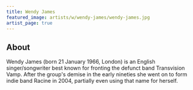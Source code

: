 ```yaml
---
title: Wendy James
featured_image: artists/w/wendy-james/wendy-james.jpg
artist_page: true
---
```

## About

Wendy James (born 21 January 1966, London) is an English singer/songwriter best known for fronting the defunct band Transvision Vamp. After the group's demise in the early nineties she went on to form indie band Racine in 2004, partially even using that name for herself.


